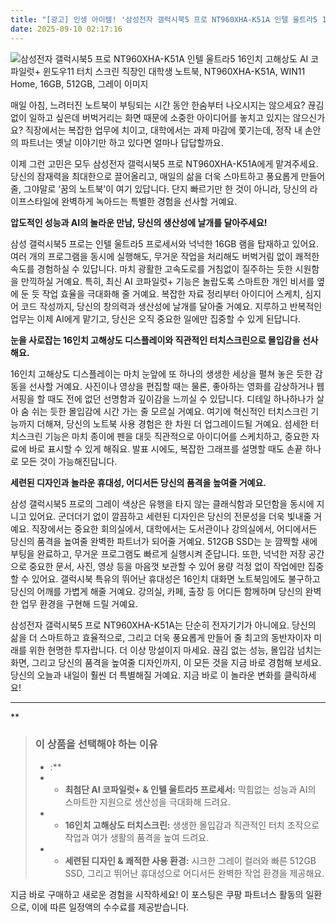 ```yaml
---
title: "[광고] 인생 아이템! '삼성전자 갤럭시북5 프로 NT960XHA-K51A 인텔 울트라5 16인치 고해상도 AI 코파일럿+ 윈도우11 터치 스크린 직장인 대학생 노트북, NT960XHA-K51A, WIN11 Home, 16GB, 512GB, 그레이'을(를) 만나보세요."
date: 2025-09-10 02:17:16
---
```

![삼성전자 갤럭시북5 프로 NT960XHA-K51A 인텔 울트라5 16인치 고해상도 AI 코파일럿+ 윈도우11 터치 스크린 직장인 대학생 노트북, NT960XHA-K51A, WIN11 Home, 16GB, 512GB, 그레이 이미지](https://ads-partners.coupang.com/image1/-gzKJeILWOgGhaWH-ozF3hUVOaeeSBgKwsGoqBtqQKmmlvEkb_kzrNsiL5IfF9WKiowFPBFQDy_tvinFUphVlhiObtXRIJxax8bKrQBhqvquqhvy3gbntNfftyrLhX9sVa8Rq4sv8ZBGJY65A3ugSUPFbl4uTQOUzqdpVQupN-Ui_tpqmvnS3F5mzk6PLUc3qwzMp8SUeLbWjc4xrUvE7_wP83x2coxS6UHi5fUr8opgrWyaCY6OuWLlVmT07wSYnz4duurvs8VjRbD6sYbf_U0u2moXs0jzp7FpSoTREPJrqLpTQ47Je-mM)

매일 아침, 느려터진 노트북이 부팅되는 시간 동안 한숨부터 나오시지는 않으세요? 끊김 없이 일하고 싶은데 버벅거리는 화면 때문에 소중한 아이디어를 놓치고 있지는 않으신가요? 직장에서는 복잡한 업무에 치이고, 대학에서는 과제 마감에 쫓기는데, 정작 내 손안의 파트너는 옛날 이야기만 하고 있다면 얼마나 답답할까요.

이제 그런 고민은 모두 삼성전자 갤럭시북5 프로 NT960XHA-K51A에게 맡겨주세요. 당신의 잠재력을 최대한으로 끌어올리고, 매일의 삶을 더욱 스마트하고 풍요롭게 만들어 줄, 그야말로 ‘꿈의 노트북’이 여기 있답니다. 단지 빠르기만 한 것이 아니라, 당신의 라이프스타일에 완벽하게 녹아드는 특별한 경험을 선사할 거예요.

**압도적인 성능과 AI의 놀라운 만남, 당신의 생산성에 날개를 달아주세요!**

삼성 갤럭시북5 프로는 인텔 울트라5 프로세서와 넉넉한 16GB 램을 탑재하고 있어요. 여러 개의 프로그램을 동시에 실행해도, 무거운 작업을 처리해도 버벅거림 없이 쾌적한 속도를 경험하실 수 있답니다. 마치 광활한 고속도로를 거침없이 질주하는 듯한 시원함을 만끽하실 거예요. 특히, 최신 AI 코파일럿+ 기능은 놀랍도록 스마트한 개인 비서를 옆에 둔 듯 작업 효율을 극대화해 줄 거예요. 복잡한 자료 정리부터 아이디어 스케치, 심지어 코드 작성까지, 당신의 창의력과 생산성에 날개를 달아줄 거예요. 지루하고 반복적인 업무는 이제 AI에게 맡기고, 당신은 오직 중요한 일에만 집중할 수 있게 된답니다.

**눈을 사로잡는 16인치 고해상도 디스플레이와 직관적인 터치스크린으로 몰입감을 선사해요.**

16인치 고해상도 디스플레이는 마치 눈앞에 또 하나의 생생한 세상을 펼쳐 놓은 듯한 감동을 선사할 거예요. 사진이나 영상을 편집할 때는 물론, 좋아하는 영화를 감상하거나 웹 서핑을 할 때도 전에 없던 선명함과 깊이감을 느끼실 수 있답니다. 디테일 하나하나가 살아 숨 쉬는 듯한 몰입감에 시간 가는 줄 모르실 거예요. 여기에 혁신적인 터치스크린 기능까지 더해져, 당신의 노트북 사용 경험은 한 차원 더 업그레이드될 거예요. 섬세한 터치스크린 기능은 마치 종이에 펜을 대듯 직관적으로 아이디어를 스케치하고, 중요한 자료에 바로 표시할 수 있게 해줘요. 발표 시에도, 복잡한 그래프를 설명할 때도 손끝 하나로 모든 것이 가능해진답니다.

**세련된 디자인과 놀라운 휴대성, 어디서든 당신의 품격을 높여줄 거예요.**

삼성 갤럭시북5 프로의 그레이 색상은 유행을 타지 않는 클래식함과 모던함을 동시에 지니고 있어요. 군더더기 없이 깔끔하고 세련된 디자인은 당신의 전문성을 더욱 빛내줄 거예요. 직장에서는 중요한 회의실에서, 대학에서는 도서관이나 강의실에서, 어디에서든 당신의 품격을 높여줄 완벽한 파트너가 되어줄 거예요. 512GB SSD는 눈 깜짝할 새에 부팅을 완료하고, 무거운 프로그램도 빠르게 실행시켜 준답니다. 또한, 넉넉한 저장 공간으로 중요한 문서, 사진, 영상 등을 마음껏 보관할 수 있어 용량 걱정 없이 작업에만 집중할 수 있어요. 갤럭시북 특유의 뛰어난 휴대성은 16인치 대화면 노트북임에도 불구하고 당신의 어깨를 가볍게 해줄 거예요. 강의실, 카페, 출장 등 어디든 함께하며 당신의 완벽한 업무 환경을 구현해 드릴 거예요.

삼성전자 갤럭시북5 프로 NT960XHA-K51A는 단순히 전자기기가 아니에요. 당신의 삶을 더 스마트하고 효율적으로, 그리고 더욱 풍요롭게 만들어 줄 최고의 동반자이자 미래를 위한 현명한 투자랍니다. 더 이상 망설이지 마세요. 끊김 없는 성능, 몰입감 넘치는 화면, 그리고 당신의 품격을 높여줄 디자인까지, 이 모든 것을 지금 바로 경험해 보세요. 당신의 오늘과 내일이 훨씬 더 특별해질 거예요. 지금 바로 이 놀라운 변화를 클릭하세요!

---

**


> ### 이 상품을 선택해야 하는 이유
> - :**
> - *   **최첨단 AI 코파일럿+ & 인텔 울트라5 프로세서:** 막힘없는 성능과 AI의 스마트한 지원으로 생산성을 극대화해 드려요.
> - *   **16인치 고해상도 터치스크린:** 생생한 몰입감과 직관적인 터치 조작으로 작업과 여가 생활의 품격을 높여 드려요.
> - *   **세련된 디자인 & 쾌적한 사용 환경:** 시크한 그레이 컬러와 빠른 512GB SSD, 그리고 뛰어난 휴대성으로 어디서든 완벽한 작업 환경을 제공해요.


지금 바로 구매하고 새로운 경험을 시작하세요!
이 포스팅은 쿠팡 파트너스 활동의 일환으로, 이에 따른 일정액의 수수료를 제공받습니다.
